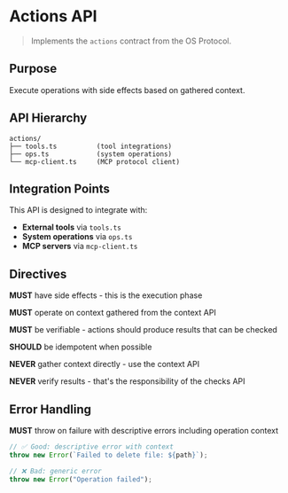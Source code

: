 # Actions API

> Implements the `actions` contract from the OS Protocol.

## Purpose

Execute operations with side effects based on gathered context.

## API Hierarchy

```
actions/
├── tools.ts          (tool integrations)
├── ops.ts            (system operations)
└── mcp-client.ts     (MCP protocol client)
```

## Integration Points

This API is designed to integrate with:

- **External tools** via `tools.ts`
- **System operations** via `ops.ts`
- **MCP servers** via `mcp-client.ts`

## Directives

**MUST** have side effects - this is the execution phase

**MUST** operate on context gathered from the context API

**MUST** be verifiable - actions should produce results that can be checked

**SHOULD** be idempotent when possible

**NEVER** gather context directly - use the context API

**NEVER** verify results - that's the responsibility of the checks API

## Error Handling

**MUST** throw on failure with descriptive errors including operation context

```typescript
// ✅ Good: descriptive error with context
throw new Error(`Failed to delete file: ${path}`);

// ❌ Bad: generic error
throw new Error("Operation failed");
```
